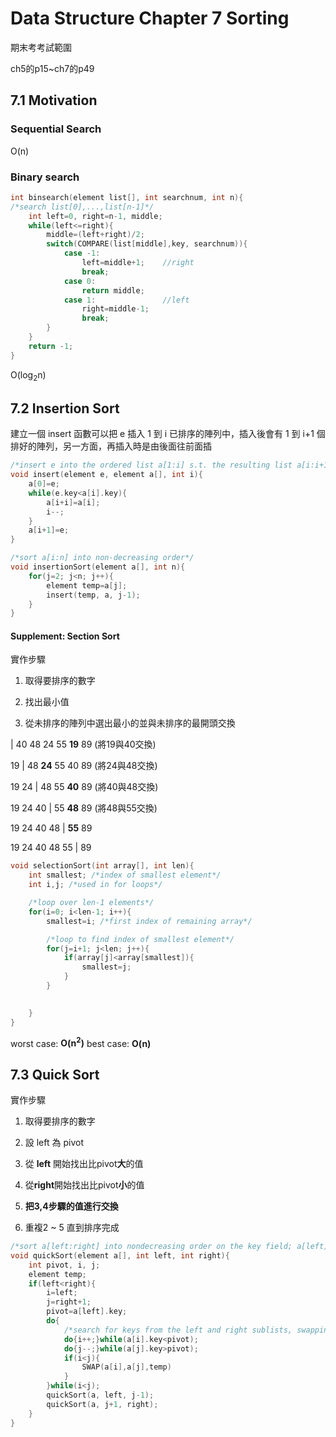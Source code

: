 # Data Structure Chapter 7 Sorting

期末考考試範圍

ch5的p15~ch7的p49

## 7.1 Motivation

### Sequential Search

O(n)

### Binary search

```c
int binsearch(element list[], int searchnum, int n){
/*search list[0],...,list[n-1]*/
    int left=0, right=n-1, middle;
    while(left<=right){
        middle=(left+right)/2;
        switch(COMPARE(list[middle],key, searchnum)){
            case -1:
                left=middle+1;    //right
                break;        
            case 0:
                return middle;
            case 1:               //left
                right=middle-1;
                break;                
        }
    }
    return -1;
}
```

O(log<sub>2</sub>n)

## 7.2 Insertion Sort

建立一個 insert 函數可以把 e 插入 1 到 i 已排序的陣列中，插入後會有 1 到 i+1 個排好的陣列，另一方面，再插入時是由後面往前面插

```c
/*insert e into the ordered list a[1:i] s.t. the resulting list a[i:i+1] is also ordered, the array a must have space allocated for at least i+2 elements*/
void insert(element e, element a[], int i){
    a[0]=e;
    while(e.key<a[i].key){
        a[i+i]=a[i];
        i--;        
    }
    a[i+1]=e;
}
```

```c
/*sort a[i:n] into non-decreasing order*/
void insertionSort(element a[], int n){
    for(j=2; j<n; j++){
        element temp=a[j];
        insert(temp, a, j-1);
    }
}
```

#### Supplement: Section Sort

實作步驟

1. 取得要排序的數字

2. 找出最小值

3. 從未排序的陣列中選出最小的並與未排序的最開頭交換

| 40 48 24 55 **19** 89    (將19與40交換)

19 | 48 **24** 55 40 89    (將24與48交換)

19 24 | 48 55 **40** 89    (將40與48交換)

19 24 40 | 55 **48** 89    (將48與55交換)

19 24 40 48 | **55** 89

19 24 40 48 55 | 89

```c
void selectionSort(int array[], int len){
    int smallest; /*index of smallest element*/
    int i,j; /*used in for loops*/

    /*loop over len-1 elements*/
    for(i=0; i<len-1; i++){
        smallest=i; /*first index of remaining array*/

        /*loop to find index of smallest element*/
        for(j=i+1; j<len; j++){
            if(array[j]<array[smallest]){
                smallest=j;
            }        
        }

        
    }
}
```

worst case: **O(n<sup>2</sup>)** best case: **O(n)**

## 7.3 Quick Sort

實作步驟

1. 取得要排序的數字

2. 設 left 為 pivot

3. 從 **left** 開始找出比pivot**大**的值

4. 從**right**開始找出比pivot**小**的值

5. **把3,4步驟的值進行交換**

6. 重複2 ~ 5 直到排序完成

```c
/*sort a[left:right] into nondecreasing order on the key field; a[left].key is arbitrarily chosen as the pivot key; it is assumed that a[left].key <= a[right+1].key*/
void quickSort(element a[], int left, int right){
    int pivot, i, j;
    element temp;
    if(left<right){
        i=left;
        j=right+1;
        pivot=a[left].key;
        do{
            /*search for keys from the left and right sublists, swapping out-or-order elements until the left and right boundaries cross or meet*/
            do{i++;}while(a[i].key<pivot);
            do{j--;}while(a[j].key>pivot);
            if(i<j){
                SWAP(a[i],a[j],temp)
            }
        }while(i<j);
        quickSort(a, left, j-1);
        quickSort(a, j+1, right);
    }
}
```
